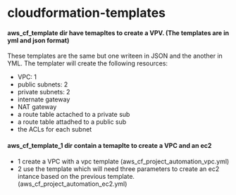 # cloudformation-templates

#### aws_cf_template dir have temapltes to create a VPV. (The templates are in yml and json format)
These templates are the same but one writeen in JSON and the another in YML.
The templater will create the following resources:
- VPC: 1
- public subnets: 2
- private subnets: 2
- internate gateway
- NAT gateway
- a route table actached to a private sub
- a route table attadhed to a public sub
- the ACLs for each subnet


#### aws_cf_template_1 dir contain a temaplte to create a VPC and an ec2
- 1 create a VPC with a vpc template (aws_cf_project_automation_vpc.yml)
- 2 use the template which will need three parameters to create an ec2 intance based on the previous template. (aws_cf_project_automation_ec2.yml)


